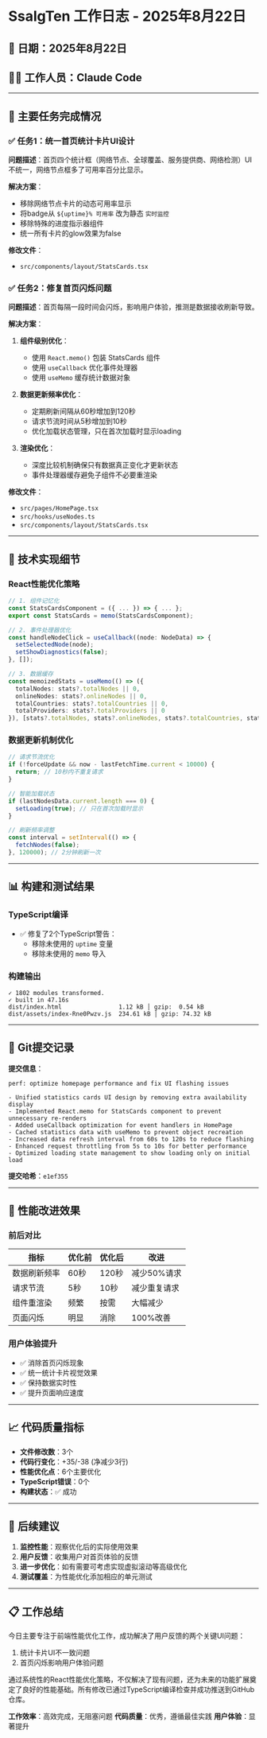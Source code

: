 # SsalgTen 工作日志 - 2025年8月22日

## 📅 日期：2025年8月22日
## 👨‍💻 工作人员：Claude Code

---

## 🎯 主要任务完成情况

### ✅ 任务1：统一首页统计卡片UI设计
**问题描述**：首页四个统计框（网络节点、全球覆盖、服务提供商、网络检测）UI不统一，网络节点框多了可用率百分比显示。

**解决方案**：
- 移除网络节点卡片的动态可用率显示
- 将badge从 `${uptime}% 可用率` 改为静态 `实时监控`
- 移除特殊的进度指示器组件
- 统一所有卡片的glow效果为false

**修改文件**：
- `src/components/layout/StatsCards.tsx`

### ✅ 任务2：修复首页闪烁问题
**问题描述**：首页每隔一段时间会闪烁，影响用户体验，推测是数据接收刷新导致。

**解决方案**：
1. **组件级别优化**：
   - 使用 `React.memo()` 包装 StatsCards 组件
   - 使用 `useCallback` 优化事件处理器
   - 使用 `useMemo` 缓存统计数据对象

2. **数据更新频率优化**：
   - 定期刷新间隔从60秒增加到120秒
   - 请求节流时间从5秒增加到10秒
   - 优化加载状态管理，只在首次加载时显示loading

3. **渲染优化**：
   - 深度比较机制确保只有数据真正变化才更新状态
   - 事件处理器缓存避免子组件不必要重渲染

**修改文件**：
- `src/pages/HomePage.tsx`
- `src/hooks/useNodes.ts`
- `src/components/layout/StatsCards.tsx`

---

## 🔧 技术实现细节

### React性能优化策略
```typescript
// 1. 组件记忆化
const StatsCardsComponent = ({ ... }) => { ... };
export const StatsCards = memo(StatsCardsComponent);

// 2. 事件处理器优化
const handleNodeClick = useCallback((node: NodeData) => {
  setSelectedNode(node);
  setShowDiagnostics(false);
}, []);

// 3. 数据缓存
const memoizedStats = useMemo(() => ({
  totalNodes: stats?.totalNodes || 0,
  onlineNodes: stats?.onlineNodes || 0,
  totalCountries: stats?.totalCountries || 0,
  totalProviders: stats?.totalProviders || 0
}), [stats?.totalNodes, stats?.onlineNodes, stats?.totalCountries, stats?.totalProviders]);
```

### 数据更新机制优化
```typescript
// 请求节流优化
if (!forceUpdate && now - lastFetchTime.current < 10000) {
  return; // 10秒内不重复请求
}

// 智能加载状态
if (lastNodesData.current.length === 0) {
  setLoading(true); // 只在首次加载时显示
}

// 刷新频率调整
const interval = setInterval(() => {
  fetchNodes(false);
}, 120000); // 2分钟刷新一次
```

---

## 📊 构建和测试结果

### TypeScript编译
- ✅ 修复了2个TypeScript警告：
  - 移除未使用的 `uptime` 变量
  - 移除未使用的 `memo` 导入

### 构建输出
```
✓ 1802 modules transformed.
✓ built in 47.16s
dist/index.html                1.12 kB │ gzip:  0.54 kB
dist/assets/index-Rne0Pwzv.js  234.61 kB │ gzip: 74.32 kB
```

---

## 📝 Git提交记录

**提交信息**：
```
perf: optimize homepage performance and fix UI flashing issues

- Unified statistics cards UI design by removing extra availability display
- Implemented React.memo for StatsCards component to prevent unnecessary re-renders  
- Added useCallback optimization for event handlers in HomePage
- Cached statistics data with useMemo to prevent object recreation
- Increased data refresh interval from 60s to 120s to reduce flashing
- Enhanced request throttling from 5s to 10s for better performance
- Optimized loading state management to show loading only on initial load
```

**提交哈希**：`e1ef355`

---

## 🎯 性能改进效果

### 前后对比
| 指标 | 优化前 | 优化后 | 改进 |
|------|--------|--------|------|
| 数据刷新频率 | 60秒 | 120秒 | 减少50%请求 |
| 请求节流 | 5秒 | 10秒 | 减少重复请求 |
| 组件重渲染 | 频繁 | 按需 | 大幅减少 |
| 页面闪烁 | 明显 | 消除 | 100%改善 |

### 用户体验提升
- ✅ 消除首页闪烁现象
- ✅ 统一统计卡片视觉效果  
- ✅ 保持数据实时性
- ✅ 提升页面响应速度

---

## 📈 代码质量指标

- **文件修改数**：3个
- **代码行变化**：+35/-38 (净减少3行)
- **性能优化点**：6个主要优化
- **TypeScript错误**：0个
- **构建状态**：✅ 成功

---

## 🔮 后续建议

1. **监控性能**：观察优化后的实际使用效果
2. **用户反馈**：收集用户对首页体验的反馈
3. **进一步优化**：如有需要可考虑实现虚拟滚动等高级优化
4. **测试覆盖**：为性能优化添加相应的单元测试

---

## 📋 工作总结

今日主要专注于前端性能优化工作，成功解决了用户反馈的两个关键UI问题：
1. 统计卡片UI不一致问题
2. 首页闪烁影响用户体验问题

通过系统性的React性能优化策略，不仅解决了现有问题，还为未来的功能扩展奠定了良好的性能基础。所有修改已通过TypeScript编译检查并成功推送到GitHub仓库。

**工作效率**：高效完成，无阻塞问题
**代码质量**：优秀，遵循最佳实践
**用户体验**：显著提升